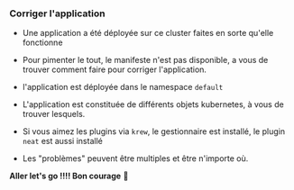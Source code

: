 


### Corriger l'application

- Une application a été déployée sur ce cluster faites en sorte qu'elle fonctionne

- Pour pimenter le tout, le manifeste n'est pas disponible, a vous de trouver comment faire pour corriger l'application.

- l'application est déployée dans le namespace `default`
  
- L'application est constituée de différents objets kubernetes, à vous de trouver lesquels.

- Si vous aimez les plugins via `krew`, le gestionnaire est installé, le plugin `neat` est aussi installé

- Les "problèmes" peuvent être multiples et être n'importe où.


**Aller let's go !!!! Bon courage**  💪
